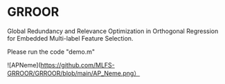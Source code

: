 # GRROOR
Global Redundancy and Relevance Optimization in Orthogonal Regression for Embedded Multi-label Feature Selection.

Please run the code "demo.m"

![APNeme](https://github.com/MLFS-GRROOR/GRROOR/blob/main/AP_Neme.png）
